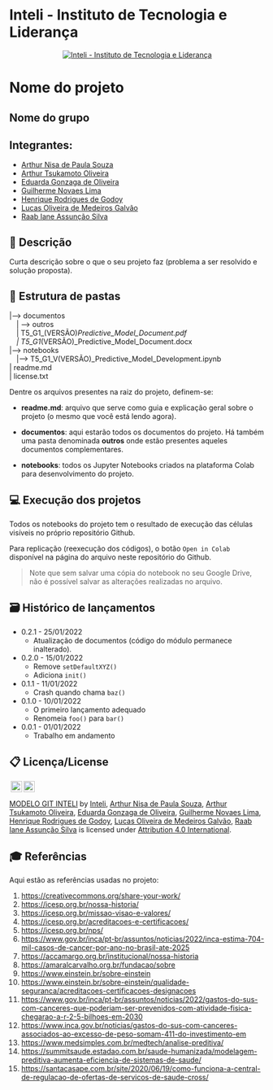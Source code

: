 # Inteli - Instituto de Tecnologia e Liderança 

<p align="center">
<a href= "https://www.inteli.edu.br/"><img src="https://www.inteli.edu.br/wp-content/uploads/2021/08/20172028/marca_1-2.png" alt="Inteli - Instituto de Tecnologia e Liderança" border="0"></a>
</p>

# Nome do projeto

## Nome do grupo

## Integrantes: 
- <a href="https://www.linkedin.com/in/arthur-nisa-de-paula-932746252/">Arthur Nisa de Paula Souza</a>
- <a href="">Arthur Tsukamoto Oliveira</a>
- <a href="">Eduarda Gonzaga de Oliveira</a> 
- <a href="https://www.linkedin.com/in/guilherme-novaes-lima/">Guilherme Novaes Lima</a> 
- <a href="">Henrique Rodrigues de Godoy</a>
- <a href="">Lucas Oliveira de Medeiros Galvão</a> 
- <a href="">Raab Iane Assunção Silva</a>

## 📝 Descrição

Curta descrição sobre o que o seu projeto faz (problema a ser resolvido e solução proposta).

## 📁 Estrutura de pastas

|--> documentos<br>
  &emsp;| --> outros <br>
  &emsp;| T5_G1_(VERSÃO)_Predictive_Model_Document.pdf<br>
  &emsp;| T5_G1_(VERSÃO)_Predictive_Model_Document.docx<br>
|--> notebooks<br>
  &emsp;|--> T5_G1_V(VERSÃO)_Predictive_Model_Development.ipynb<br>
| readme.md<br>
| license.txt

Dentre os arquivos presentes na raiz do projeto, definem-se:

- <b>readme.md</b>: arquivo que serve como guia e explicação geral sobre o projeto (o mesmo que você está lendo agora).

- <b>documentos</b>: aqui estarão todos os documentos do projeto. Há também uma pasta denominada <b>outros</b> onde estão presentes aqueles documentos complementares.

- <b>notebooks</b>: todos os Jupyter Notebooks criados na plataforma Colab para desenvolvimento do projeto.

## 💻 Execução dos projetos

Todos os notebooks do projeto tem o resultado de execução das células visíveis no próprio repositório Github.

Para replicação (reexecução dos códigos), o botão `Open in Colab` disponível na página do arquivo neste repositório do Github.
> Note que sem salvar uma cópia do notebook no seu Google Drive, não é possível salvar as alterações realizadas no arquivo.

## 🗃 Histórico de lançamentos

* 0.2.1 - 25/01/2022
    * Atualização de documentos (código do módulo permanece inalterado).
* 0.2.0 - 15/01/2022
    * Remove `setDefaultXYZ()`
    * Adiciona `init()`
* 0.1.1 - 11/01/2022
    * Crash quando chama `baz()`
* 0.1.0 - 10/01/2022
    * O primeiro lançamento adequado
    * Renomeia `foo()` para `bar()`
* 0.0.1 - 01/01/2022
    * Trabalho em andamento

## 📋 Licença/License

<img style="height:22px!important;margin-left:3px;vertical-align:text-bottom;" src="https://mirrors.creativecommons.org/presskit/icons/cc.svg?ref=chooser-v1"><img style="height:22px!important;margin-left:3px;vertical-align:text-bottom;" src="https://mirrors.creativecommons.org/presskit/icons/by.svg?ref=chooser-v1"><p xmlns:cc="http://creativecommons.org/ns#" xmlns:dct="http://purl.org/dc/terms/"><a property="dct:title" rel="cc:attributionURL" href="https://github.com/Spidus/Teste_Final_1">MODELO GIT INTELI</a> by <a rel="cc:attributionURL dct:creator" property="cc:attributionName" href="https://www.inteli.edu.br/">Inteli</a>, <a href="https://www.linkedin.com/in/arthur-nisa-de-paula-932746252/">Arthur Nisa de Paula Souza</a>, <a href="">Arthur Tsukamoto Oliveira</a>, <a href="">Eduarda Gonzaga de Oliveira</a>, <a href="https://www.linkedin.com/in/guilherme-novaes-lima/">Guilherme Novaes Lima</a>, <a href="">Henrique Rodrigues de Godoy</a>, <a href="">Lucas Oliveira de Medeiros Galvão</a>, <a href="">Raab Iane Assunção Silva</a> is licensed under <a href="http://creativecommons.org/licenses/by/4.0/?ref=chooser-v1" target="_blank" rel="license noopener noreferrer" style="display:inline-block;">Attribution 4.0 International</a>.</p>

## 🎓 Referências

Aqui estão as referências usadas no projeto:

1. <https://creativecommons.org/share-your-work/>
2. <https://icesp.org.br/nossa-historia/>
3. <https://icesp.org.br/missao-visao-e-valores/>
4. <https://icesp.org.br/acreditacoes-e-certificacoes/>
5. <https://icesp.org.br/nps/>
6. <https://www.gov.br/inca/pt-br/assuntos/noticias/2022/inca-estima-704-mil-casos-de-cancer-por-ano-no-brasil-ate-2025>
7. <https://accamargo.org.br/institucional/nossa-historia>
8. <https://amaralcarvalho.org.br/fundacao/sobre>
9. <https://www.einstein.br/sobre-einstein>
10. <https://www.einstein.br/sobre-einstein/qualidade-seguranca/acreditacoes-certificacoes-designacoes>
11. <https://www.gov.br/inca/pt-br/assuntos/noticias/2022/gastos-do-sus-com-canceres-que-poderiam-ser-prevenidos-com-atividade-fisica-chegarao-a-r-2-5-bilhoes-em-2030>
12. <https://www.inca.gov.br/noticias/gastos-do-sus-com-canceres-associados-ao-excesso-de-peso-somam-411-do-investimento-em>
13. <https://www.medsimples.com.br/medtech/analise-preditiva/>
14. <https://summitsaude.estadao.com.br/saude-humanizada/modelagem-preditiva-aumenta-eficiencia-de-sistemas-de-saude/>
15. <https://santacasape.com.br/site/2020/06/19/como-funciona-a-central-de-regulacao-de-ofertas-de-servicos-de-saude-cross/>
